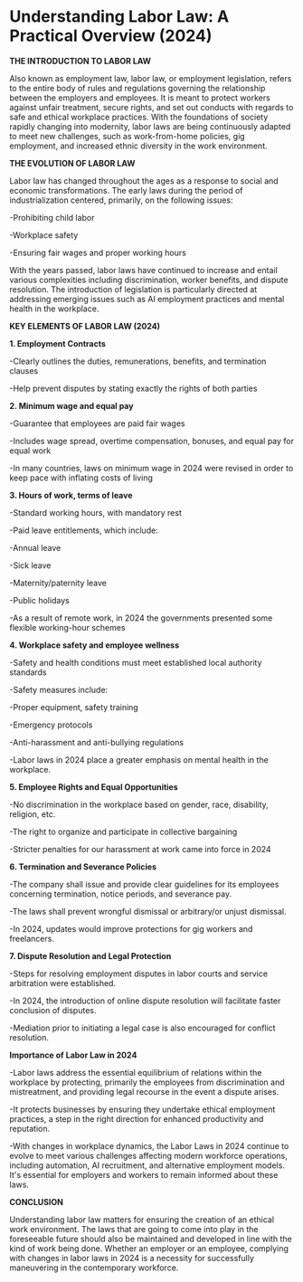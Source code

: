 # Understanding Labor Law: A Practical Overview (2024)

**THE INTRODUCTION TO LABOR LAW**

Also known as employment law, labor law, or employment legislation, refers to the entire body of rules and regulations governing the relationship between the employers and employees. It is meant to protect workers against unfair treatment, secure rights, and set out conducts with regards to safe and ethical workplace practices. With the foundations of society rapidly changing into modernity, labor laws are being continuously adapted to meet new challenges, such as work-from-home policies, gig employment, and increased ethnic diversity in the work environment.

**THE EVOLUTION OF LABOR LAW**

Labor law has changed throughout the ages as a response to social and economic transformations. The early laws during the period of industrialization centered, primarily, on the following issues:

-Prohibiting child labor

-Workplace safety

-Ensuring fair wages and proper working hours

With the years passed, labor laws have continued to increase and entail various complexities including discrimination, worker benefits, and dispute resolution. The introduction of legislation is particularly directed at addressing emerging issues such as AI employment practices and mental health in the workplace.

**KEY ELEMENTS OF LABOR LAW (2024)**

**1. Employment Contracts**

-Clearly outlines the duties, remunerations, benefits, and termination clauses

-Help prevent disputes by stating exactly the rights of both parties

**2. Minimum wage and equal pay**

-Guarantee that employees are paid fair wages

-Includes wage spread, overtime compensation, bonuses, and equal pay for equal work

-In many countries, laws on minimum wage in 2024 were revised in order to keep pace with inflating costs of living

**3. Hours of work, terms of leave**

-Standard working hours, with mandatory rest

-Paid leave entitlements, which include:

-Annual leave

-Sick leave

-Maternity/paternity leave

-Public holidays

-As a result of remote work, in 2024 the governments presented some flexible working-hour schemes

**4. Workplace safety and employee wellness**

-Safety and health conditions must meet established local authority standards

-Safety measures include:

-Proper equipment, safety training

-Emergency protocols

-Anti-harassment and anti-bullying regulations

-Labor laws in 2024 place a greater emphasis on mental health in the workplace. 

**5. Employee Rights and Equal Opportunities**

-No discrimination in the workplace based on gender, race, disability, religion, etc.

-The right to organize and participate in collective bargaining

-Stricter penalties for our harassment at work came into force in 2024

**6. Termination and Severance Policies**

-The company shall issue and provide clear guidelines for its employees concerning termination, notice periods, and severance pay.

-The laws shall prevent wrongful dismissal or arbitrary/or unjust dismissal.

-In 2024, updates would improve protections for gig workers and freelancers.

**7. Dispute Resolution and Legal Protection**

-Steps for resolving employment disputes in labor courts and service arbitration were established.

-In 2024, the introduction of online dispute resolution will facilitate faster conclusion of disputes.

-Mediation prior to initiating a legal case is also encouraged for conflict resolution.

**Importance of Labor Law in 2024**

-Labor laws address the essential equilibrium of relations within the workplace by protecting, primarily the employees from discrimination and mistreatment, and providing legal recourse in the event a dispute arises.

-It protects businesses by ensuring they undertake ethical employment practices, a step in the right direction for enhanced productivity and reputation.

-With changes in workplace dynamics, the Labor Laws in 2024 continue to evolve to meet various challenges affecting modern workforce operations, including automation, AI recruitment, and alternative employment models. It's essential for employers and workers to remain informed about these laws.

**CONCLUSION**

Understanding labor law matters for ensuring the creation of an ethical work environment. The laws that are going to come into play in the foreseeable future should also be maintained and developed in line with the kind of work being done. Whether an employer or an employee, complying with changes in labor laws in 2024 is a necessity for successfully maneuvering in the contemporary workforce. 


